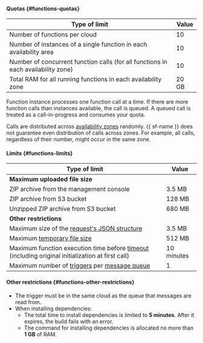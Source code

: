 #### Quotas {#functions-quotas}

| Type of limit | Value |
| ----- | ----- |
| Number of functions per cloud | 10 |
| Number of instances of a single function in each availability area | 10 |
| Number of concurrent function calls (for all functions in each availability zone) | 10 |
| Total RAM for all running functions in each availability zone | 20 GB |

Function instance processes one function call at a time. If there are more function calls than instances available, the call is queued. A queued call is treated as a call-in-progress and consumes your quota.

Calls are distributed across [availability zones](../overview/concepts/geo-scope.md) randomly. {{ sf-name }} does not guarantee even distribution of calls across zones. For example, all calls, regardless of their number, might occur in the same zone.

#### Limits {#functions-limits}

| Type of limit | Value |
| ----- | ----- |
| **Maximum uploaded file size** |
| ZIP archive from the management console | 3.5 MB |
| ZIP archive from S3 bucket | 128 MB |
| Unzipped ZIP archive from S3 bucket | 680 MB |
| **Other restrictions** |
| Maximum size of the [request's JSON structure](../functions/concepts/function-invoke.md#request) | 3.5 MB |
| Maximum [temporary file size](../functions/concepts/runtime/environment-variables.md#files) | 512 MB |
| Maximum function execution time before [timeout](../functions/operations/function/version-manage.md#version-create) (including original initialization at first call) | 10 minutes |
| Maximum number of [triggers](../functions/concepts/trigger/index.md) per [message queue](../message-queue/concepts/queue.md) | 1 |

#### Other restrictions {#functions-other-restrictions}

* The trigger must be in the same cloud as the queue that messages are read from.
* When installing dependencies:
    * The total time to install dependencies is limited to **5 minutes**. After it expires, the build fails with an error.
    * The command for installing dependencies is allocated no more than **1 GB** of RAM.

